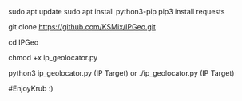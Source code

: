 sudo apt update
sudo apt install python3-pip
pip3 install requests

git clone https://github.com/KSMix/IPGeo.git

cd IPGeo

chmod +x ip_geolocator.py

python3 ip_geolocator.py (IP Target)
or
./ip_geolocator.py (IP Target)

#EnjoyKrub :)

